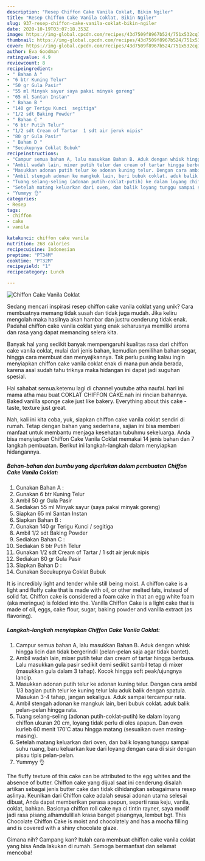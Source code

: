 ```yaml
---
description: "Resep Chiffon Cake Vanila Coklat, Bikin Ngiler"
title: "Resep Chiffon Cake Vanila Coklat, Bikin Ngiler"
slug: 937-resep-chiffon-cake-vanila-coklat-bikin-ngiler
date: 2020-10-19T03:07:18.353Z
image: https://img-global.cpcdn.com/recipes/43d7509f8967b524/751x532cq70/chiffon-cake-vanila-coklat-foto-resep-utama.jpg
thumbnail: https://img-global.cpcdn.com/recipes/43d7509f8967b524/751x532cq70/chiffon-cake-vanila-coklat-foto-resep-utama.jpg
cover: https://img-global.cpcdn.com/recipes/43d7509f8967b524/751x532cq70/chiffon-cake-vanila-coklat-foto-resep-utama.jpg
author: Eva Goodman
ratingvalue: 4.9
reviewcount: 8
recipeingredient:
- " Bahan A "
- "6 btr Kuning Telur"
- "50 gr Gula Pasir"
- "55 ml Minyak sayur saya pakai minyak goreng"
- "65 ml Santan Instan"
- " Bahan B "
- "140 gr Terigu Kunci  segitiga"
- "1/2 sdt Baking Powder"
- " Bahan C "
- "6 btr Putih Telur"
- "1/2 sdt Cream of Tartar  1 sdt air jeruk nipis"
- "80 gr Gula Pasir"
- " Bahan D "
- "Secukupnya Coklat Bubuk"
recipeinstructions:
- "Campur semua bahan A, lalu masukkan Bahan B. Aduk dengan whisk hingga licin dan tidak bergerindil (pelan-pelan saja agar tidak bantet)."
- "Ambil wadah lain, mixer putih telur dan cream of tartar hingga berbusa. Lalu masukkan gula pasir sedikit demi sedikit sambil tetap di mixer (masukkan gula dalam 3 tahap). Kocok hingga soft peak/ujungnya lancip."
- "Masukkan adonan putih telur ke adonan kuning telur. Dengan cara ambil 1/3 bagian putih telur ke kuning telur lalu aduk balik dengan spatula. Masukan 3-4 tahap, jangan sekaligus. Aduk sampai tercampur rata."
- "Ambil stengah adonan ke mangkuk lain, beri bubuk coklat. aduk balik pelan-pelan hingga rata."
- "Tuang selang-seling (adonan putih-coklat-putih) ke dalam loyang chiffon ukuran 20 cm, loyang tidak perlu di oles apapun. Dan oven kurleb 60 menit 170&#39;C atau hingga matang (sesuaikan oven masing-masing)."
- "Setelah matang keluarkan dari oven, dan balik loyang tunggu sampai suhu ruang, baru keluarkan kue dari loyang dengan cara di sisir dengan pisau tipis pelan-pelan."
- "Yummyy 👌"
categories:
- Resep
tags:
- chiffon
- cake
- vanila

katakunci: chiffon cake vanila 
nutrition: 268 calories
recipecuisine: Indonesian
preptime: "PT34M"
cooktime: "PT32M"
recipeyield: "1"
recipecategory: Lunch

---
```



![Chiffon Cake Vanila Coklat](https://img-global.cpcdn.com/recipes/43d7509f8967b524/751x532cq70/chiffon-cake-vanila-coklat-foto-resep-utama.jpg)

Sedang mencari inspirasi resep chiffon cake vanila coklat yang unik? Cara membuatnya memang tidak susah dan tidak juga mudah. Jika keliru mengolah maka hasilnya akan hambar dan justru cenderung tidak enak. Padahal chiffon cake vanila coklat yang enak seharusnya memiliki aroma dan rasa yang dapat memancing selera kita.

Banyak hal yang sedikit banyak mempengaruhi kualitas rasa dari chiffon cake vanila coklat, mulai dari jenis bahan, kemudian pemilihan bahan segar, hingga cara membuat dan menyajikannya. Tak perlu pusing kalau ingin menyiapkan chiffon cake vanila coklat enak di mana pun anda berada, karena asal sudah tahu triknya maka hidangan ini dapat jadi suguhan spesial.

Hai sahabat semua.ketemu lagi di channel youtube atha naufal. hari ini mama atha mau buat COKLAT CHIFFON CAKE.nah ini rincian bahannya. Baked vanilla sponge cake just like bakery. Everything about this cake - taste, texture just great.


Nah, kali ini kita coba, yuk, siapkan chiffon cake vanila coklat sendiri di rumah. Tetap dengan bahan yang sederhana, sajian ini bisa memberi manfaat untuk membantu menjaga kesehatan tubuhmu sekeluarga. Anda bisa menyiapkan Chiffon Cake Vanila Coklat memakai 14 jenis bahan dan 7 langkah pembuatan. Berikut ini langkah-langkah dalam menyiapkan hidangannya.

<!--inarticleads1-->

##### Bahan-bahan dan bumbu yang diperlukan dalam pembuatan Chiffon Cake Vanila Coklat:

1. Gunakan  Bahan A :
1. Gunakan 6 btr Kuning Telur
1. Ambil 50 gr Gula Pasir
1. Sediakan 55 ml Minyak sayur (saya pakai minyak goreng)
1. Siapkan 65 ml Santan Instan
1. Siapkan  Bahan B :
1. Gunakan 140 gr Terigu Kunci / segitiga
1. Ambil 1/2 sdt Baking Powder
1. Sediakan  Bahan C :
1. Sediakan 6 btr Putih Telur
1. Gunakan 1/2 sdt Cream of Tartar / 1 sdt air jeruk nipis
1. Sediakan 80 gr Gula Pasir
1. Siapkan  Bahan D :
1. Gunakan Secukupnya Coklat Bubuk


It is incredibly light and tender while still being moist. A chiffon cake is a light and fluffy cake that is made with oil, or other melted fats, instead of solid fat. Chiffon cake is considered a foam cake in that an egg white foam (aka meringue) is folded into the. Vanilla Chiffon Cake is a light cake that is made of oil, eggs, cake flour, sugar, baking powder and vanilla extract (as flavoring). 

<!--inarticleads2-->

##### Langkah-langkah menyiapkan Chiffon Cake Vanila Coklat:

1. Campur semua bahan A, lalu masukkan Bahan B. Aduk dengan whisk hingga licin dan tidak bergerindil (pelan-pelan saja agar tidak bantet).
1. Ambil wadah lain, mixer putih telur dan cream of tartar hingga berbusa. Lalu masukkan gula pasir sedikit demi sedikit sambil tetap di mixer (masukkan gula dalam 3 tahap). Kocok hingga soft peak/ujungnya lancip.
1. Masukkan adonan putih telur ke adonan kuning telur. Dengan cara ambil 1/3 bagian putih telur ke kuning telur lalu aduk balik dengan spatula. Masukan 3-4 tahap, jangan sekaligus. Aduk sampai tercampur rata.
1. Ambil stengah adonan ke mangkuk lain, beri bubuk coklat. aduk balik pelan-pelan hingga rata.
1. Tuang selang-seling (adonan putih-coklat-putih) ke dalam loyang chiffon ukuran 20 cm, loyang tidak perlu di oles apapun. Dan oven kurleb 60 menit 170&#39;C atau hingga matang (sesuaikan oven masing-masing).
1. Setelah matang keluarkan dari oven, dan balik loyang tunggu sampai suhu ruang, baru keluarkan kue dari loyang dengan cara di sisir dengan pisau tipis pelan-pelan.
1. Yummyy 👌


The fluffy texture of this cake can be attributed to the egg whites and the absence of butter. Chiffon cake yang dijual saat ini cenderung disalah artikan sebagai jenis butter cake dan tidak dihidangkan sebagaimana resep aslinya. Keunikan dari Chiffon cake adalah seusai adonan utama selesai dibuat, Anda dapat memberikan perasa apapun, seperti rasa keju, vanila, coklat, bahkan. Basicnya chiffon roll cake nya ci tintin rayner, saya modif jadi rasa pisang.alhamdulillah krasa banget pisangnya, lembut bgt. This Chocolate Chiffon Cake is moist and chocolately and has a mocha filling and is covered with a shiny chocolate glaze. 

Gimana nih? Gampang kan? Itulah cara membuat chiffon cake vanila coklat yang bisa Anda lakukan di rumah. Semoga bermanfaat dan selamat mencoba!
